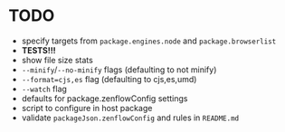 # TODO

- specify targets from `package.engines.node` and `package.browserlist`
- **TESTS!!!**
- show file size stats
- `--minify`/`--no-minify` flags (defaulting to not minify)
- `--format=cjs,es` flag (defaulting to cjs,es,umd)
- `--watch` flag
- defaults for package.zenflowConfig settings
- script to configure in host package
- validate `packageJson.zenflowConfig` and rules in `README.md`
